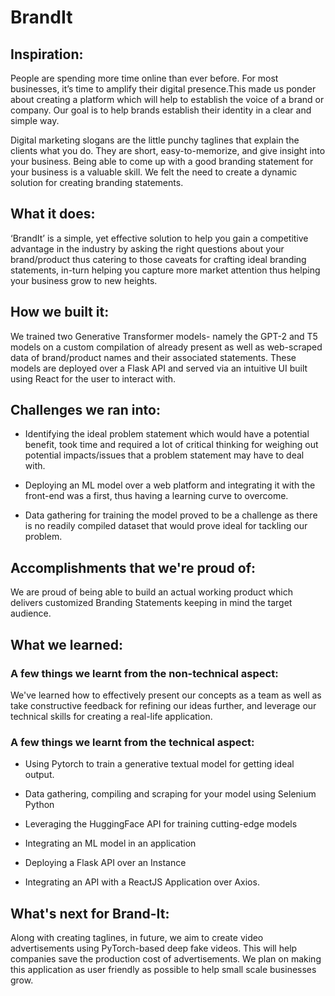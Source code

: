 # BrandIt


## Inspiration:

  

People are spending more time online than ever before. For most businesses, it’s time to amplify their digital presence.This made us ponder about creating a platform which will help to establish the voice of a brand or company. Our goal is to help brands establish their identity in a clear and simple way.

Digital marketing slogans are the little punchy taglines that explain the clients what you do. They are short, easy-to-memorize, and give insight into your business.  Being able to come up with a good branding statement for your business is a valuable skill. We felt the need to create a dynamic solution for creating branding statements.

  

## What it does:

  

‘BrandIt’ is a simple, yet effective solution to help you gain a competitive advantage in the industry by asking the right questions about your brand/product thus catering to those caveats for crafting ideal branding statements, in-turn helping you capture more market attention thus helping your business grow to new heights.

  

## How we built it:

  

We trained two Generative Transformer models- namely the GPT-2 and T5 models on a custom compilation of already present as well as web-scraped data of brand/product names and their associated statements. These models are deployed over a Flask API and served via an intuitive UI built using React for the user to interact with.

  

## Challenges we ran into:

  

-   Identifying the ideal problem statement which would have a potential benefit, took time and required a lot of critical thinking for weighing out potential impacts/issues that a problem statement may have to deal with.
    
-   Deploying an ML model over a web platform and integrating it with the front-end was a first, thus having a learning curve to overcome.
    
-   Data gathering for training the model proved to be a challenge as there is no readily compiled dataset that would prove ideal for tackling our problem.
    

  
  

## Accomplishments that we're proud of:


We are proud of being able to build an actual working product which delivers customized Branding Statements keeping in mind the target audience.

  

## What we learned:

### A few things we learnt from the non-technical aspect:
We've learned how to effectively present our concepts as a team as well as take constructive feedback for refining our ideas further, and leverage our technical skills for creating a real-life application.

### A few things we learnt from the technical aspect:

-   Using Pytorch to train a generative textual model for getting ideal output.
    
-   Data gathering, compiling and scraping for your model using Selenium Python
    
-   Leveraging the HuggingFace API for training cutting-edge models
    
-   Integrating an ML model in an application
    
-   Deploying a Flask API over an Instance
    
-   Integrating an API with a ReactJS Application over Axios.
    

  
  

## What's next for Brand-It:

  

Along with creating taglines, in future, we aim to create video advertisements using PyTorch-based deep fake videos. This will help companies save the production cost of advertisements. We plan on making this application as user friendly as possible to help small scale businesses grow.
